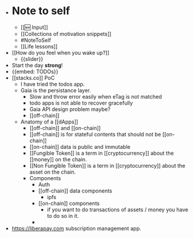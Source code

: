 - # Note to self
    - [[🆕 Input]]
    - [[Collections of motivation snippets]]
    - #NoteToSelf
    - [[Life lessons]]
- [[How do you feel when you wake up?]]
    - {{slider}}
- Start the day **strong**!
- {{embed: TODOs}}
- [[stacks.co]] PoC
    - I have tried the todos app.
    - Gaia is the persistance layer.
        - Slow and throw error easily when eTag is not matched
        - todo apps is not able to recover gracefully
        - Gaia API design problem maybe?
        - [[off-chain]]
    - Anatomy of a [[dApps]]
        - [[off-chain]] and [[on-chain]]
        - [[off-chain]] is for stateful contents that should not be [[on-chain]]
        - [[on-chain]] data is public and immutable
        - [[Fungible Token]] is a term in [[cryptocurrency]] about the [[money]] on the chain.
        - [[Non Fungible Token]] is a term in [[cryptocurrency]] about the asset on the chain.
        - Components
            - Auth
            - [[off-chain]] data components
                - ipfs 
            - [[on-chain]] components
                - if you want to do transactions of assets / money you have to do so in it.
            - 
- https://liberapay.com subscription management app.
